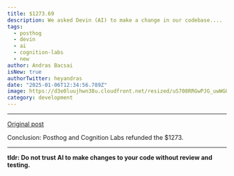 ```yaml
---
title: $1273.69
description: We asked Devin (AI) to make a change in our codebase....
tags:
  - posthog
  - devin
  - ai
  - cognition-labs
  - new
author: Andras Bacsai
isNew: true
authorTwitter: heyandras
date: "2025-01-06T12:34:56.789Z"
image: https://d3e0luujhwn38u.cloudfront.net/resized/uS708RRGwPJG_uwWGQDrI06GzBAsAiJhoI61Zu5X95w/s:1200/plain/s3://typefully-user-uploads/img/original/10070/833b83a2-4cc3-40d4-abc0-3bb252493124.png__edited
category: development
---
```


---

[Original post](https://x.com/abhagsain/status/1876362355870994538)

Conclusion: Posthog and Cognition Labs refunded the $1273.

---

__tldr: Do not trust AI to make changes to your code without review and testing.__

